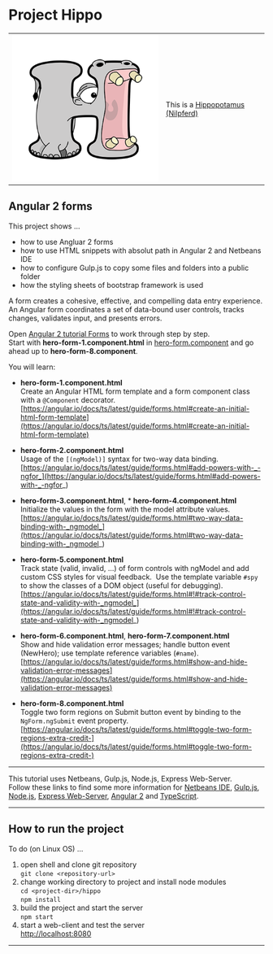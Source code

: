 # Project Hippo  

|  |  |
| --- | ---------- |
| ![Project Logo](images/hippo.png) | This is a [Hippopotamus (Nilpferd)](https://a-z-animals.com/animals/hippo/) |
 
## Angular 2 forms

This project shows ...

* how to use Angluar 2 forms
* how to use HTML snippets with absolut path in Angular 2 and Netbeans IDE
* how to configure Gulp.js to copy some files and folders into a public folder
* how the styling sheets of bootstrap framework is used

A form creates a cohesive, effective, and compelling data entry experience.
An Angular form coordinates a set of data-bound user controls, tracks changes, validates input, and presents errors.

Open [Angular 2 tutorial Forms](https://angular.io/docs/ts/latest/guide/forms.html)
to work through step by step.  
Start with **hero-form-1.component.html** in [hero-form.component](src/ng2/app/hero-form.component.ts)
and go ahead up to **hero-form-8.component**.

You will learn:

* **hero-form-1.component.html**  
  Create an Angular HTML form template and a form component class with a `@Component` decorator.  
  [https://angular.io/docs/ts/latest/guide/forms.html#create-an-initial-html-form-template](https://angular.io/docs/ts/latest/guide/forms.html#create-an-initial-html-form-template)

* **hero-form-2.component.html**  
  Usage of the `[(ngModel)]` syntax for two-way data binding.  
  [https://angular.io/docs/ts/latest/guide/forms.html#add-powers-with-_-ngfor_](https://angular.io/docs/ts/latest/guide/forms.html#add-powers-with-_-ngfor_)

* **hero-form-3.component.html**, * **hero-form-4.component.html**    
  Initialize the values in the form with the model attribute values.  
  [https://angular.io/docs/ts/latest/guide/forms.html#two-way-data-binding-with-_ngmodel_](https://angular.io/docs/ts/latest/guide/forms.html#two-way-data-binding-with-_ngmodel_)

* **hero-form-5.component.html**  
  Track state (valid, invalid, ...) of form controls with ngModel and add custom CSS styles for visual feedback.
  Use the template variable `#spy` to show the classes of a DOM object (useful for debugging).  
  [https://angular.io/docs/ts/latest/guide/forms.html#!#track-control-state-and-validity-with-_ngmodel_](https://angular.io/docs/ts/latest/guide/forms.html#!#track-control-state-and-validity-with-_ngmodel_)

* **hero-form-6.component.html**, **hero-form-7.component.html**  
  Show and hide validation error messages; handle button event (NewHero); use template reference variables (`#name`).  
  [https://angular.io/docs/ts/latest/guide/forms.html#show-and-hide-validation-error-messages](https://angular.io/docs/ts/latest/guide/forms.html#show-and-hide-validation-error-messages)

* **hero-form-8.component.html**  
  Toggle two form regions on Submit button event by binding to the `NgForm.ngSubmit` event property.   
  [https://angular.io/docs/ts/latest/guide/forms.html#toggle-two-form-regions-extra-credit-](https://angular.io/docs/ts/latest/guide/forms.html#toggle-two-form-regions-extra-credit-)

--------------------------------------------------------------

This tutorial uses Netbeans, Gulp.js, Node.js, Express Web-Server.  
Follow these links to find some more information for
[Netbeans IDE](http://netbeans.org/), 
[Gulp.js](https://www.npmjs.com/package/gulp),
[Node.js](https://nodejs.org/en/), 
[Express Web-Server](https://www.npmjs.com/package/express), 
[Angular 2](https://angular.io/docs/) and 
[TypeScript](https://www.typescriptlang.org/).

--------------------------------------------------------------

## How to run the project 

To do (on Linux OS) ...

1. open shell and clone git repository  
  `git clone <repository-url>`
2. change working directory to project and install node modules  
  `cd <project-dir>/hippo`  
  `npm install`
3. build the project and start the server  
  `npm start`
4. start a web-client and test the server  
  [http://localhost:8080](http://localhost:8080)

-------------------------------------------------------------
